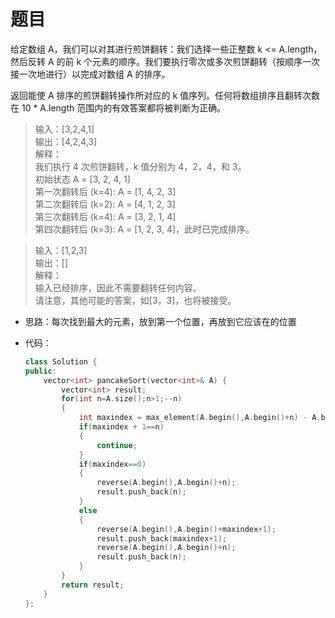 # 题目
给定数组 A，我们可以对其进行煎饼翻转：我们选择一些正整数 k <= A.length，然后反转 A 的前 k 个元素的顺序。我们要执行零次或多次煎饼翻转（按顺序一次接一次地进行）以完成对数组 A 的排序。

返回能使 A 排序的煎饼翻转操作所对应的 k 值序列。任何将数组排序且翻转次数在 10 * A.length 范围内的有效答案都将被判断为正确。

>输入：[3,2,4,1]<br>
输出：[4,2,4,3]<br>
解释：<br>
我们执行 4 次煎饼翻转，k 值分别为 4，2，4，和 3。<br>
初始状态 A = [3, 2, 4, 1]<br>
第一次翻转后 (k=4): A = [1, 4, 2, 3]<br>
第二次翻转后 (k=2): A = [4, 1, 2, 3]<br>
第三次翻转后 (k=4): A = [3, 2, 1, 4]<br>
第四次翻转后 (k=3): A = [1, 2, 3, 4]，此时已完成排序。 


>输入：[1,2,3]<br>
输出：[]<br>
解释：<br>
输入已经排序，因此不需要翻转任何内容。<br>
请注意，其他可能的答案，如[3，3]，也将被接受。


* 思路：每次找到最大的元素，放到第一个位置，再放到它应该在的位置


* 代码：
    ```C++
    class Solution {
    public:
        vector<int> pancakeSort(vector<int>& A) {
            vector<int> result;
            for(int n=A.size();n>1;--n)
            {
                int maxindex = max_element(A.begin(),A.begin()+n) - A.begin();
                if(maxindex + 1==n)
                {
                    continue;
                }
                if(maxindex==0)
                {
                    reverse(A.begin(),A.begin()+n);
                    result.push_back(n);
                }
                else
                {
                    reverse(A.begin(),A.begin()+maxindex+1);
                    result.push_back(maxindex+1);
                    reverse(A.begin(),A.begin()+n);
                    result.push_back(n);
                }
            }
            return result;
        }
    };
    ```